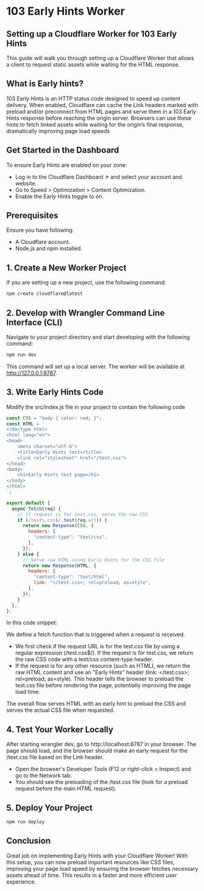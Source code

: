
# 103 Early Hints Worker

## Setting up a Cloudflare Worker for 103 Early Hints
This guide will walk you through setting up a Cloudflare Worker that allows a client to request static assets while waiting for the HTML response.


## What is Early hints?

103 Early Hints is an HTTP status code designed to speed up content delivery. When enabled, Cloudflare can cache the Link headers marked with preload and/or preconnect from HTML pages and serve them in a 103 Early Hints response before reaching the origin server. Browsers can use these hints to fetch linked assets while waiting for the origin’s final response, dramatically improving page load speeds 

## Get Started in the Dashboard

To ensure Early Hints are enabled on your zone:

- Log in to the Cloudflare Dashboard ↗ and select your account and website.
- Go to Speed > Optimization > Content Optimization.
- Enable the Early Hints toggle to on.




## Prerequisites

Ensure you have following:

- A Cloudflare account.
- Node.js and npm installed.
## 1. Create a New Worker Project

If you are setting up a new project, use the following command:

```bash
npm create cloudflare@latest
```

## 2. Develop with Wrangler Command Line Interface (CLI)

Navigate to your project directory and start developing with the following command:

```bash
npm run dev
```
This command will set up a local server. The worker will be available at http://127.0.0.1:8787.

## 3. Write Early Hints Code

Modify the src/index.js file in your project to contain the following code

```js
const CSS = "body { color: red; }";
const HTML = `
<!doctype html>
<html lang="en">
<head>
    <meta charset="utf-8">
    <title>Early Hints test</title>
    <link rel="stylesheet" href="/test.css">
</head>
<body>
    <h1>Early Hints test page</h1>
</body>
</html>
`;

export default {
  async fetch(req) {
    // If request is for test.css, serve the raw CSS
    if (/test\.css$/.test(req.url)) {
      return new Response(CSS, {
        headers: {
          "content-type": "text/css",
        },
      });
    } else {
      // Serve raw HTML using Early Hints for the CSS file
      return new Response(HTML, {
        headers: {
          "content-type": "text/html",
          link: "</test.css>; rel=preload; as=style",
        },
      });
    }
  },
};

```

In this code snippet:

We define a fetch function that is triggered when a request is received.

- We first check if the request URL is for the test.css file by using a regular expression (/test\.css$/). If the request is for test.css, we return the raw CSS code with a text/css content-type header.
- If the request is for any other resource (such as HTML), we return the raw HTML content and use an "Early Hints" header (link: </test.css>; rel=preload; as=style). This header tells the browser to preload the test.css file before rendering the page, potentially improving the page load time.

The overall flow serves HTML with an early hint to preload the CSS and serves the actual CSS file when requested.

## 4. Test Your Worker Locally
After starting wrangler dev, go to http://localhost:8787 in your browser. The page should load, and the browser should make an early request for the /test.css file based on the Link header.

- Open the browser's Developer Tools (F12 or right-click > Inspect) and go to the Network tab.
- You should see the preloading of the /test.css file (look for a preload request before the main HTML request).

## 5. Deploy Your Project

```bash
npm run deploy
```







## Conclusion

Great job on implementing Early Hints with your Cloudflare Worker! With this setup, you can now preload important resources like CSS files, improving your page load speed by ensuring the browser fetches necessary assets ahead of time. This results in a faster and more efficient user experience.
